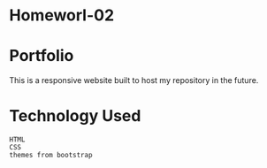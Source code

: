 # Homeworl-02

# Portfolio

This is a responsive website built to host my repository in the future.

# Technology Used

    HTML
    CSS
    themes from bootstrap